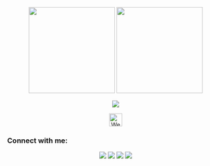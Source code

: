 
<div align="center">

<div>
<img src="https://github-readme-stats.vercel.app/api?username=weverton-vitor&theme=dark" height=200 />
<img src="https://github-readme-stats.vercel.app/api/top-langs/?username=weverton-vitor&theme=dark&layout=compact&size_weight=1&count_weight=0&hide=C,Javascript" height=200 />
<div>
  <p align="center">
  <a href="https://skillicons.dev">
    <img src="https://skillicons.dev/icons?i=git,github,python,anaconda,pytorch,tensorflow,opencv,mysql,linux,bash"/>
  </a>
</p>

<p align="center">
  <img height="30em" src="https://komarev.com/ghpvc/?username=Weverton-Vitor&color=orange&style=for-the-badge&label=Profile%20Views%20&logo=github&abbreviated=true" alt="Weverton's Profile Views Counter">
</p>

<div>
  <h3 align="left">Connect with me:</h3>
  <a target="_blank" href="https://www.linkedin.com/in/weverton-vitor/"><img src="https://img.shields.io/badge/-LinkedIn-%230077B5?style=for-the-badge&logo=linkedin&logoColor=white" target="_blank"></a> 
  <a href = "mailto:wevss1@gmail.com"><img src="https://img.shields.io/badge/-Gmail-%23333?style=for-the-badge&logo=gmail&logoColor=white" target="_blank"></a>
  <a target="_blank" href="https://leetcode.com/u//"><img src="https://img.shields.io/badge/LeetCode-000000?style=for-the-badge&logo=LeetCode&logoColor=" target="_blank"></a>
  <a target="_blank" href="https://www.codewars.com/users/"><img src="https://img.shields.io/badge/Codewars-B1361E?style=for-the-badge&logo=codewars&logoColor=grey" target="_blank"></a>
 
</div>
